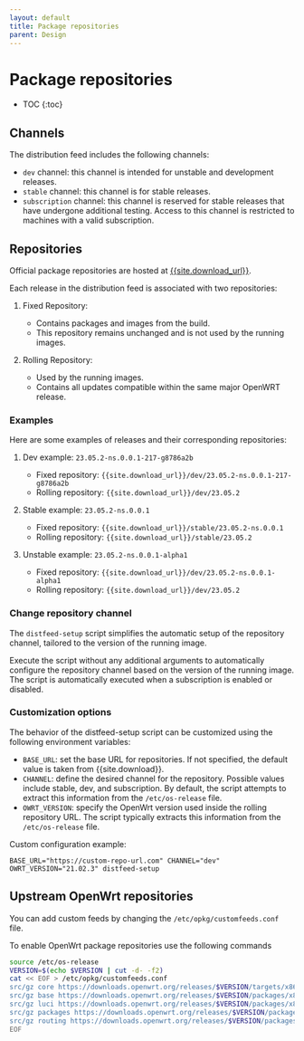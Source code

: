 ```yaml
---
layout: default
title: Package repositories
parent: Design
---
```


# Package repositories

* TOC
{:toc}

## Channels

The distribution feed includes the following channels:

- `dev` channel: this channel is intended for unstable and development releases.
- `stable` channel: this channel is for stable releases.
- `subscription` channel: this channel is reserved for stable releases that have undergone additional testing. Access to this channel is restricted to machines with a valid subscription.

## Repositories

Official package repositories are hosted at [{{site.download_url}}]({{site.download_url}}/index.html).

Each release in the distribution feed is associated with two repositories:

1. Fixed Repository:
    - Contains packages and images from the build.
    - This repository remains unchanged and is not used by the running images.

2. Rolling Repository:
    - Used by the running images.
    - Contains all updates compatible within the same major OpenWRT release.

### Examples

Here are some examples of releases and their corresponding repositories:

1. Dev example: `23.05.2-ns.0.0.1-217-g8786a2b`
    - Fixed repository: `{{site.download_url}}/dev/23.05.2-ns.0.0.1-217-g8786a2b`
    - Rolling repository: `{{site.download_url}}/dev/23.05.2`

2. Stable example: `23.05.2-ns.0.0.1`
    - Fixed repository: `{{site.download_url}}/stable/23.05.2-ns.0.0.1`
    - Rolling repository: `{{site.download_url}}/stable/23.05.2`

3. Unstable example: `23.05.2-ns.0.0.1-alpha1`
    - Fixed repository: `{{site.download_url}}/dev/23.05.2-ns.0.0.1-alpha1`
    - Rolling repository: `{{site.download_url}}/dev/23.05.2`

### Change repository channel

The `distfeed-setup` script simplifies the automatic setup of the repository channel, tailored to the version of the running image. 

Execute the script without any additional arguments to automatically configure the repository channel based on the version of the running image.
The script is automatically executed when a subscription is enabled or disabled.

### Customization options

The behavior of the distfeed-setup script can be customized using the following environment variables:

- `BASE_URL`: set the base URL for repositories. If not specified, the default value is taken from {{site.download}}.
- `CHANNEL`: define the desired channel for the repository. Possible values include stable, dev, and subscription.
   By default, the script attempts to extract this information from the `/etc/os-release` file.
- `OWRT_VERSION`: specify the OpenWrt version used inside the rolling repository URL.
   The script typically extracts this information from the `/etc/os-release` file.

Custom configuration example:
```
BASE_URL="https://custom-repo-url.com" CHANNEL="dev" OWRT_VERSION="21.02.3" distfeed-setup
```

## Upstream OpenWrt repositories

You can add custom feeds by changing the `/etc/opkg/customfeeds.conf` file.

To enable OpenWrt package repositories use the following commands
```bash
source /etc/os-release
VERSION=$(echo $VERSION | cut -d- -f2)
cat << EOF > /etc/opkg/customfeeds.conf 
src/gz core https://downloads.openwrt.org/releases/$VERSION/targets/x86/64/packages
src/gz base https://downloads.openwrt.org/releases/$VERSION/packages/x86_64/base
src/gz luci https://downloads.openwrt.org/releases/$VERSION/packages/x86_64/luci
src/gz packages https://downloads.openwrt.org/releases/$VERSION/packages/x86_64/packages
src/gz routing https://downloads.openwrt.org/releases/$VERSION/packages/x86_64/routing
EOF
```
